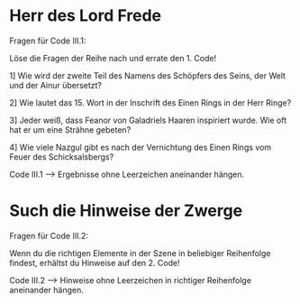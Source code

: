 <h1> Herr des Lord Frede </h1>

Fragen für Code III.1:

Löse die Fragen der Reihe nach und errate den 1. Code! 

1] Wie wird der zweite Teil des Namens des Schöpfers des Seins, der Welt und der Ainur übersetzt?

2] Wie lautet das 15. Wort in der Inschrift des Einen Rings in der Herr Ringe?

3] Jeder weiß, dass Feanor von Galadriels Haaren inspiriert wurde. Wie oft hat er um eine Strähne gebeten?

4] Wie viele Nazgul gibt es nach der Vernichtung des Einen Rings vom Feuer des Schicksalsbergs?

Code III.1 --> Ergebnisse ohne Leerzeichen aneinander hängen.


<h1> Such die Hinweise der Zwerge </h1>

Fragen für Code III.2:

Wenn du die richtigen Elemente in der Szene in beliebiger Reihenfolge findest, erhältst du Hinweise auf den 2. Code!

Code III.2 --> Hinweise ohne Leerzeichen in richtiger Reihenfolge aneinander hängen.
